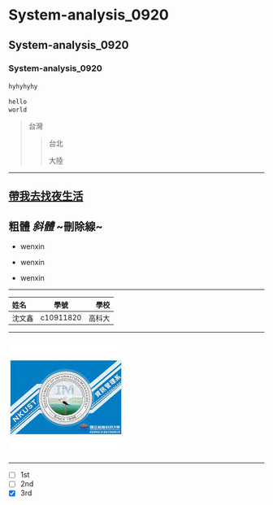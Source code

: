 # System-analysis_0920
## System-analysis_0920
### System-analysis_0920


`hyhyhyhy`
```
hello
world
```

>台灣
>>台北
>>
>>大陸

---
[帶我去找夜生活](https://www.youtube.com/watch?v=W9Fq1HC_5hg)
---
**粗體**
*斜體*
~刪除線~
---

* wenxin
- wenxin
+ wenxin

---

|  姓名  |   學號    |   學校 |
| :------|:------:|-----:|
| 沈文鑫 | c10911820 | 高科大 |

---
![NKUST](nkust.jpg "高科大")

---
- [ ] 1st
- [ ] 2nd
- [x] 3rd
